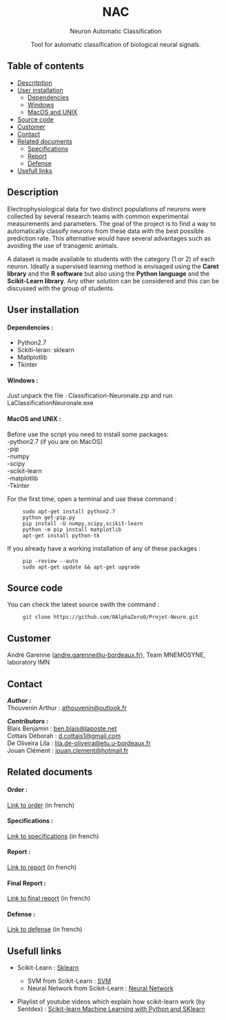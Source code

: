 <h1 align="center">NAC</h1>
<p align="center">Neuron Automatic Classification</p>
<p align="center">Tool for automatic classification of biological neural signals.</p>

## Table of contents

- [Descritption](#description)
- [User installation](#user-installation)
  - [Dependencies](#dependencies)
  - [Windows](#windows)
  - [MacOS and UNIX](#macos-unix)
- [Source code](#source-code)
- [Customer](#customer)
- [Contact](#contact)
- [Related documents](#related-docs)
  - [Specifications](#specifications)
  - [Report](#specification)
  - [Defense](#defense)
- [Usefull links](#usefull-links)

<a name="description"></a>
## Description 

Electrophysiological data for two distinct populations of neurons were collected by several research teams with common experimental measurements and parameters. The goal of the project is to find a way to automatically classify neurons from these data with the best possible prediction rate. This alternative would have several advantages such as avoiding the use of transgenic animals.

A dataset is made available to students with the category (1 or 2) of each neuron. Ideally a supervised learning method is envisaged using the **Caret library** and the **R software** but also using the **Python language** and the **Scikit-Learn library**. Any other solution can be considered and this can be discussed with the group of students.

<a name="user-installation"></a>
## User installation 

<a name="dependencies"></a>
#### Dependencies : 
- Python2.7
- Sckiti-leran: sklearn
- Matlplotlib
- Tkinter

<a name="windows"></a>
#### Windows :
Just unpack the file : Classification-Neuronale.zip 
and run LaClassificationNeuronale.exe

<a name="macos-unix"></a>
#### MacOS and UNIX :
Before use the script you need to install some packages:  
  -python2.7 (if you are on MacOS)  
  -pip  
  -numpy  
  -scipy  
  -scikit-learn  
  -matplotlib  
  -Tkinter  

For the first time, open a terminal and use these command :
<pre><code>     sudo apt-get install python2.7
     python get-pip.py
     pip install -U numpy,scipy,scikit-learn
     python -m pip install matplotlib
     apt-get install python-tk</code></pre>

If you already have a working installation of any of these packages :
  <pre><code>     pip -review --auto
     sudo apt-get update && apt-get upgrade</code></pre>

<a name="source-code"></a>
## Source code 
You can check the latest source swith the command :
<pre><code>     git clone https://github.com/0AlphaZero0/Projet-Neuro.git</code></pre>

<a name="customer"></a>
## Customer 
André Garenne (andre.garenne@u-bordeaux.fr), Team MNEMOSYNE, laboratory IMN

<a name="contact"></a>
## Contact

***Author :***  
  Thouvenin Arthur : athouvenin@outlook.fr

***Contributors :***  
  Blais Benjamin : ben.blais@laposte.net  
  Cottais Déborah : d.cottais1@gmail.com  
  De Oliveira Lila : lila.de-oliveira@etu.u-bordeaux.fr  
  Jouan Clément : jouan.clement@hotmail.fr  

<a name="related-docs"></a>
## Related documents

<a name="order"></a>
#### Order : 
[Link to order](https://github.com/0AlphaZero0/NAC-Neuron-Automatic-Classification/blob/master/Order.pdf "Link to the document") 
(in french)

<a name="specifications"></a>
#### Specifications : 
[Link to specifications](https://github.com/0AlphaZero0/NAC-Neuron-Automatic-Classification/blob/master/Specifications.pdf "Link to the document") 
(in french)

<a name="report"></a>
#### Report : 
[Link to report](https://github.com/0AlphaZero0/NAC-Neuron-Automatic-Classification/blob/master/Report%20NAC.pdf "Link to the document")
(in french)

<a name="finalreport"></a>
#### Final Report : 
[Link to final report](https://github.com/0AlphaZero0/NAC-Neuron-Automatic-Classification/blob/master/Final%20Report%20NAC.pdf "Link to the document")
(in french)

<a name="defense"></a>
#### Defense : 
[Link to defense](https://github.com/0AlphaZero0/NAC-Neuron-Automatic-Classification/blob/master/Project%20Presentation.pdf "Link to the document")
(in french)

<a name="usefull-links"></a>
## Usefull links

- Scikit-Learn : [Sklearn](http://scikit-learn.org/stable/index.html# "Link to Scikit-Learn website")
  - SVM from Scikit-Learn : [SVM](http://scikit-learn.org/stable/modules/svm.html "Link to SVM documentation from Sklearn")
  - Neural Network from Scikit-Learn : [Neural Network](http://scikit-learn.org/stable/modules/neural_networks_supervised.html "Link to Neural Network documentation from Sklearn")
  
- Playlist of youtube videos which explain how scikit-learn work (by Sentdex) : [Scikit-learn Machine Learning with Python and SKlearn](https://www.youtube.com/watch?v=URTZ2jKCgBc&list=PLQVvvaa0QuDd0flgGphKCej-9jp-QdzZ3 "Scikit-learn Machine Learning with Python and SKlearn")

